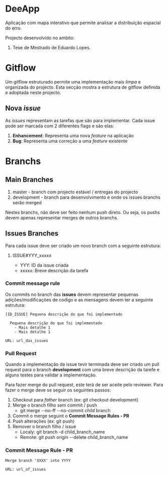 # DeeApp

Aplicação com mapa interativo que permite analisar a distribuição espacial do erro.

Projecto desenvolvido no ambito:

1. Tese de Mestrado de Eduardo Lopes.

# Gitflow

Um gitflow estruturado permite uma implementação mais *limpa* e organizada do projecto. Esta secção mostra a estrutura de gitflow definida e adoptada neste projecto.


## Nova *issue*
	
As *issues* representam as tarefas que são para implementar. Cada issue pode ser marcada com 2 diferentes flags e são elas:

1. **Enhancement**: Representa uma nova *feature* na aplicação
2. **Bug**: Representa uma correção a uma *feature* existente

# Branchs #

## Main Branches ##

1. master - branch com projecto estável / entregas do projecto
2. development - branch para desenvolvimento e onde os issues branchs serão merged

Nestes branchs, não deve ser feito nenhum push direto. Ou seja, os pushs devem apenas representar merges de outros branchs.

## Issues Branches ##

Para cada issue deve ser criado um novo branch com a seguinte estrutura:

1. ISSUE#YYY_xxxxx
	
	- YYY: ID da issue criada
	- xxxxx: Breve descrição da tarefa 

### Commit message rule ###
	
Os commits no branch das **issues** devem representar pequenas adições/modificações de codigo e as mensagens devem ter a seguinte estrutura:

    [ID_ISSUE] Pequena descrição do que foi implementado

      Pequena descrição do que foi implementado
        - Mais detalhe 1
        - Mais detalhe 1

    URL: url_das_issues

### Pull Request ###

Quando a implementação da issue tevir terminada deve ser criado um pull request para o branch **development** com uma breve descrição da tarefe e alguns testes para validar a implementação.

Para fazer merge do pull request, este terá de ser aceite pelo reviewer. Para fazer o merge deve se seguir os seguintes passos:

1. Checkout para *father* branch (ex: git checkout development)
2. Merge o branch filho sem commit / push
    - git merge --no-ff --no-commit *child* branch
3. Commit o merge seguint o  **Commit Message Rules - PR**
4. Push alterações (ex: git push)
5. Remover o branch filho / issue
    - Localy: git branch -d child_branch_name
    - Remote: git push origin --delete child_branch_name

### **Commit Message Rule - PR**

    Merge branch 'XXXX' into YYYY

    URL: url_of_issues
